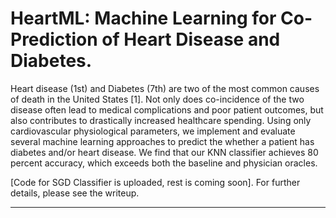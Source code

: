 # HeartML: Machine Learning for Co-Prediction of Heart Disease and Diabetes. 

Heart disease (1st) and Diabetes (7th) are two of the most common causes of death in the United States [1]. Not only does co-incidence of the two disease often lead to medical complications and poor patient outcomes, but also contributes to drastically increased healthcare spending. Using only cardiovascular physiological parameters, we implement and evaluate several machine learning approaches to predict the whether a patient has diabetes and/or heart disease. We find that our KNN classifier achieves 80 percent accuracy, which exceeds both the baseline and physician oracles.

[Code for SGD Classifier is uploaded, rest is coming soon]. For further details, please see the writeup.

-----------------------------------------------------

